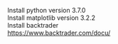 Install python version 3.7.0\
Install matplotlib version 3.2.2\
Install backtrader\
https://www.backtrader.com/docu/
